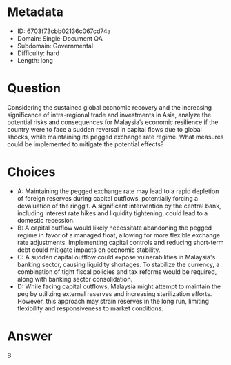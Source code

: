 # Metadata

- ID: 6703f73cbb02136c067cd74a
- Domain: Single-Document QA
- Subdomain: Governmental
- Difficulty: hard
- Length: long

# Question

Considering the sustained global economic recovery and the increasing significance of intra-regional trade and investments in Asia, analyze the potential risks and consequences for Malaysia’s economic resilience if the country were to face a sudden reversal in capital flows due to global shocks, while maintaining its pegged exchange rate regime. What measures could be implemented to mitigate the potential effects?

# Choices

- A: Maintaining the pegged exchange rate may lead to a rapid depletion of foreign reserves during capital outflows, potentially forcing a devaluation of the ringgit. A significant intervention by the central bank, including interest rate hikes and liquidity tightening, could lead to a domestic recession.
- B: A capital outflow would likely necessitate abandoning the pegged regime in favor of a managed float, allowing for more flexible exchange rate adjustments. Implementing capital controls and reducing short-term debt could mitigate impacts on economic stability.
- C: A sudden capital outflow could expose vulnerabilities in Malaysia's banking sector, causing liquidity shortages. To stabilize the currency, a combination of tight fiscal policies and tax reforms would be required, along with banking sector consolidation.
- D: While facing capital outflows, Malaysia might attempt to maintain the peg by utilizing external reserves and increasing sterilization efforts. However, this approach may strain reserves in the long run, limiting flexibility and responsiveness to market conditions.

# Answer

B
